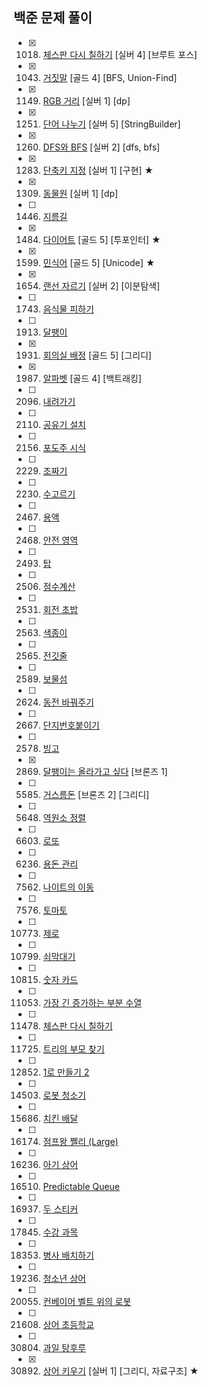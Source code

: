 ## 백준 문제 풀이

- [x] 1018. [체스판 다시 칠하기](https://www.acmicpc.net/problem/1018) [실버 4] [브루트 포스]
- [x] 1043. [거짓말](https://www.acmicpc.net/problem/1043) [골드 4] [BFS, Union-Find]
- [x] 1149. [RGB 거리](https://www.acmicpc.net/problem/1149) [실버 1] [dp]
- [x] 1251. [단어 나누기](https://www.acmicpc.net/problem/1251) [실버 5] [StringBuilder]
- [x] 1260. [DFS와 BFS](https://www.acmicpc.net/problem/1260) [실버 2] [dfs, bfs]
- [x] 1283. [단축키 지정](https://www.acmicpc.net/problem/1283) [실버 1] [구현] ★
- [x] 1309. [동물원](https://www.acmicpc.net/problem/1309) [실버 1] [dp]
- [ ] 1446. [지름길](https://www.acmicpc.net/problem/1446)
- [x] 1484. [다이어트](https://www.acmicpc.net/problem/1484) [골드 5] [투포인터] ★
- [x] 1599. [민식어](https://www.acmicpc.net/problem/1599) [골드 5] [Unicode] ★
- [x] 1654. [랜선 자르기](https://www.acmicpc.net/problem/1654) [실버 2] [이분탐색]
- [ ] 1743. [음식물 피하기](https://www.acmicpc.net/problem/1743)
- [ ] 1913. [달팽이](https://www.acmicpc.net/problem/1913)    
- [x] 1931. [회의실 배정](https://www.acmicpc.net/problem/1931) [골드 5] [그리디]
- [x] 1987. [알파벳](https://www.acmicpc.net/problem/1987) [골드 4] [백트래킹]

- [ ] 2096. [내려가기](https://www.acmicpc.net/problem/2096)
- [ ] 2110. [공유기 설치](https://www.acmicpc.net/problem/2110)
- [ ] 2156. [포도주 시식](https://www.acmicpc.net/problem/2156)
- [ ] 2229. [조짜기](https://www.acmicpc.net/problem/2229)
- [ ] 2230. [수고르기](https://www.acmicpc.net/problem/2230)
- [ ] 2467. [용액](https://www.acmicpc.net/problem/2467)
- [ ] 2468. [안전 영역](https://www.acmicpc.net/problem/2468)
- [ ] 2493. [탑](https://www.acmicpc.net/problem/2493)
- [ ] 2506. [점수계산](https://www.acmicpc.net/problem/2506)
- [ ] 2531. [회전 초밥](https://www.acmicpc.net/problem/2531)
- [ ] 2563. [색종이](https://www.acmicpc.net/problem/2563)
- [ ] 2565. [전깃줄](https://www.acmicpc.net/problem/2565)
- [ ] 2589. [보물섬](https://www.acmicpc.net/problem/2589)
- [ ] 2624. [동전 바꿔주기](https://www.acmicpc.net/problem/2624)
- [ ] 2667. [단지번호붙이기](https://www.acmicpc.net/problem/2667)    
- [ ] 2578. [빙고](https://www.acmicpc.net/problem/2578)
- [x] 2869. [달팽이는 올라가고 싶다](https://www.acmicpc.net/problem/2869) [브론즈 1]

- [ ] 5585. [거스름돈](https://www.acmicpc.net/problem/5585) [브론즈 2] [그리디]
- [ ] 5648. [역원소 정렬](https://www.acmicpc.net/problem/5648)

- [ ] 6603. [로또](https://www.acmicpc.net/problem/6603)
- [ ] 6236. [용돈 관리](https://www.acmicpc.net/problem/6236)

- [ ] 7562. [나이트의 이동](https://www.acmicpc.net/problem/7562)    
- [ ] 7576. [토마토](https://www.acmicpc.net/problem/7576)    

- [ ] 10773. [제로](https://www.acmicpc.net/problem/10773)
- [ ] 10799. [쇠막대기](https://www.acmicpc.net/problem/10799)    
- [ ] 10815. [숫자 카드](https://www.acmicpc.net/problem/10815)

- [ ] 11053. [가장 긴 증가하는 부분 수열](https://www.acmicpc.net/problem/11053)    
- [ ] 11478. [체스판 다시 칠하기](https://www.acmicpc.net/problem/11478)    
- [ ] 11725. [트리의 부모 찾기](https://www.acmicpc.net/problem/11725)
- [ ] 12852. [1로 만들기 2](https://www.acmicpc.net/problem/12852)

- [ ] 14503. [로봇 청소기](https://www.acmicpc.net/problem/14503)
- [ ] 15686. [치킨 배달](https://www.acmicpc.net/problem/15686)
- [ ] 16174. [점프왕 쩰리 (Large)](https://www.acmicpc.net/problem/16174)
- [ ] 16236. [아기 상어](https://www.acmicpc.net/problem/16236)
- [ ] 16510. [Predictable Queue](https://www.acmicpc.net/problem/16510)
- [ ] 16937. [두 스티커](https://www.acmicpc.net/problem/16937)
- [ ] 17845. [수강 과목](https://www.acmicpc.net/problem/17845)
- [ ] 18353. [병사 배치하기](https://www.acmicpc.net/problem/18353)
- [ ] 19236. [청소년 상어](https://www.acmicpc.net/problem/19236)

- [ ] 20055. [컨베이어 벨트 위의 로봇](https://www.acmicpc.net/problem/20055)
- [ ] 21608. [상어 초등학교](https://www.acmicpc.net/problem/21608)
- [ ] 30804. [과일 탕후루](https://www.acmicpc.net/problem/30804)
- [x] 30892. [상어 키우기](https://www.acmicpc.net/problem/30892) [실버 1] [그리디, 자료구조] ★
